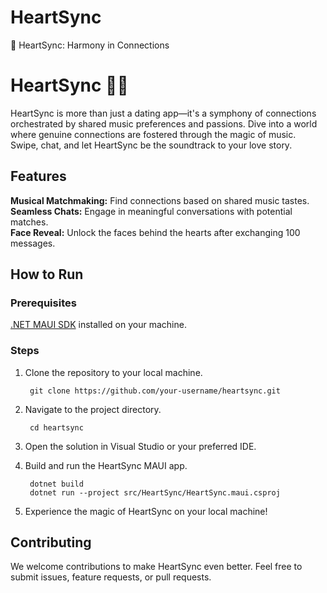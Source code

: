 # HeartSync
💖 HeartSync: Harmony in Connections

<h1>HeartSync 🎵💖</h1>

HeartSync is more than just a dating app—it's a symphony of connections orchestrated by shared music preferences and passions. Dive into a world where genuine connections are fostered through the magic of music. Swipe, chat, and let HeartSync be the soundtrack to your love story.
<h2>Features</h2>

<b>Musical Matchmaking:</b> Find connections based on shared music tastes. <br />
<b>Seamless Chats:</b> Engage in meaningful conversations with potential matches. <br />
<b>Face Reveal:</b> Unlock the faces behind the hearts after exchanging 100 messages.

<h2>How to Run</h2>
<h3>Prerequisites</h3>

<a href="https://dotnet.microsoft.com/en-us/apps/maui" target="blank">.NET MAUI SDK</a> installed on your machine.

<h3>Steps</h3>

1. Clone the repository to your local machine.

        git clone https://github.com/your-username/heartsync.git

2. Navigate to the project directory.
   
        cd heartsync

4. Open the solution in Visual Studio or your preferred IDE.

5. Build and run the HeartSync MAUI app.
        
        dotnet build
        dotnet run --project src/HeartSync/HeartSync.maui.csproj

6. Experience the magic of HeartSync on your local machine!

<h2>Contributing</h2>

We welcome contributions to make HeartSync even better. Feel free to submit issues, feature requests, or pull requests.
